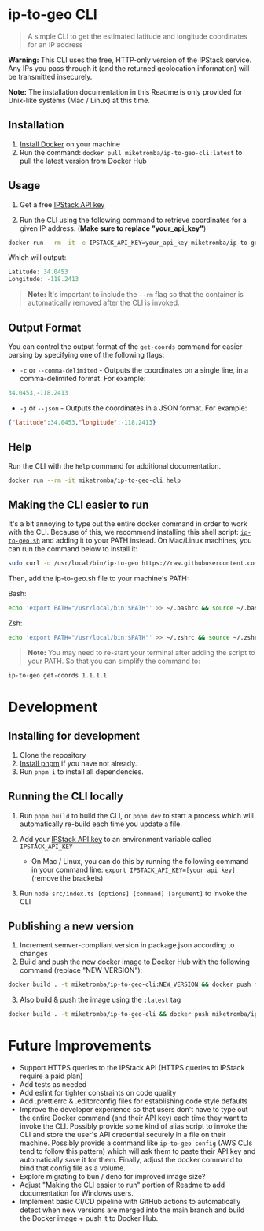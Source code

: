 # ip-to-geo CLI
> A simple CLI to get the estimated latitude and longitude coordinates for an IP address

**Warning:** This CLI uses the free, HTTP-only version of the IPStack service. Any IPs you pass through it (and the returned geolocation information) will be transmitted insecurely.

**Note:** The installation documentation in this Readme is only provided for Unix-like systems (Mac / Linux) at this time.

## Installation
1. [Install Docker](https://www.docker.com/get-started/) on your machine
2. Run the command: `docker pull miketromba/ip-to-geo-cli:latest` to pull the latest version from Docker Hub

## Usage
1. Get a free [IPStack API key](https://ipstack.com/api-key)
<!-- and add it to an environment variable called `IPSTACK_API_KEY` -->
<!-- - On Mac / Linux, you can do this by running the following command in your command line: `export IPSTACK_API_KEY=[your api key]` (remove the brackets) -->

2. Run the CLI using the following command to retrieve coordinates for a given IP address. (**Make sure to replace "your_api_key"**)

```sh
docker run --rm -it -e IPSTACK_API_KEY=your_api_key miketromba/ip-to-geo-cli get-coords 1.1.1.1
```
Which will output:
```c
Latitude: 34.0453
Longitude: -118.2413
```
> **Note:** It's important to include the `--rm` flag so that the container is automatically removed after the CLI is invoked.


## Output Format
You can control the output format of the `get-coords` command for easier parsing by specifying one of the following flags:
- `-c` or `--comma-delimited` - Outputs the coordinates on a single line, in a comma-delimited format. For example: 
```c
34.0453,-118.2413
```
- `-j` or `--json` - Outputs the coordinates in a JSON format. For example: 
```json
{"latitude":34.0453,"longitude":-118.2413}
```

## Help
Run the CLI with the `help` command for additional documentation.
```sh
docker run --rm -it miketromba/ip-to-geo-cli help
```

## Making the CLI easier to run
It's a bit annoying to type out the entire docker command in order to work with the CLI. Because of this, we recommend installing this shell script: [`ip-to-geo.sh`](/ip-to-geo.sh) and adding it to your PATH instead.
On Mac/Linux machines, you can run the command below to install it:
```sh
sudo curl -o /usr/local/bin/ip-to-geo https://raw.githubusercontent.com/miketromba/ip-to-geo-cli/main/ip-to-geo.sh && sudo chmod +x /usr/local/bin/ip-to-geo
```
Then, add the ip-to-geo.sh file to your machine's PATH:

Bash:
```sh
echo 'export PATH="/usr/local/bin:$PATH"' >> ~/.bashrc && source ~/.bashrc
```
Zsh:
```sh
echo 'export PATH="/usr/local/bin:$PATH"' >> ~/.zshrc && source ~/.zshrc
```
> **Note:** You may need to re-start your terminal after adding the script to your PATH.
So that you can simplify the command to:
```sh
ip-to-geo get-coords 1.1.1.1
```


# Development

## Installing for development
1. Clone the repository
2. [Install pnpm](https://pnpm.io/installation) if you have not already.
3. Run `pnpm i` to install all dependencies.

## Running the CLI locally
1. Run `pnpm build` to build the CLI, or `pnpm dev` to start a process which will automatically re-build each time you update a file.
2. Add your [IPStack API key](https://ipstack.com/api-key) to an environment variable called `IPSTACK_API_KEY`
    - On Mac / Linux, you can do this by running the following command in your command line: `export IPSTACK_API_KEY=[your api key]` (remove the brackets)

3. Run `node src/index.ts [options] [command] [argument]` to invoke the CLI

## Publishing a new version
1. Increment semver-compliant version in package.json according to changes
2. Build and push the new docker image to Docker Hub with the following command (replace "NEW_VERSION"):
```sh
docker build . -t miketromba/ip-to-geo-cli:NEW_VERSION && docker push miketromba/ip-to-geo-cli:NEW_VERSION
```
3. Also build & push the image using the `:latest` tag
```sh
docker build . -t miketromba/ip-to-geo-cli && docker push miketromba/ip-to-geo-cli:latest
```

# Future Improvements
- Support HTTPS queries to the IPStack API (HTTPS queries to IPStack require a paid plan)
- Add tests as needed
- Add eslint for tighter constraints on code quality
- Add .prettierrc & .editorconfig files for establishing code style defaults
- Improve the developer experience so that users don't have to type out the entire Docker command (and their API key) each time they want to invoke the CLI. Possibly provide some kind of alias script to invoke the CLI and store the user's API credential securely in a file on their machine. Possibly provide a command like `ip-to-geo config` (AWS CLIs tend to follow this pattern) which will ask them to paste their API key and automatically save it for them. Finally, adjust the docker command to bind that config file as a volume.
- Explore migrating to bun / deno for improved image size?
- Adjust "Making the CLI easier to run" portion of Readme to add documentation for Windows users.
- Implement basic CI/CD pipeline with GitHub actions to automatically detect when new versions are merged into the main branch and build the Docker image + push it to Docker Hub.